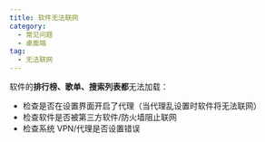 ```yaml
---
title: 软件无法联网
category:
  - 常见问题
  - 桌面端
tag:
  - 无法联网
---
```


软件的**排行榜、歌单、搜索列表都**无法加载：

- 检查是否在设置界面开启了代理（当代理乱设置时软件将无法联网）
- 检查软件是否被第三方软件/防火墙阻止联网
- 检查系统 VPN/代理是否设置错误
